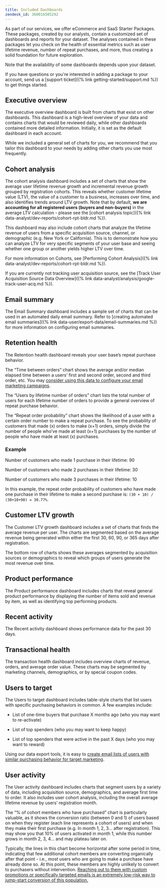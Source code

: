 ```yaml
---
title: Included Dashboards
zendesk_id: 360016505292
---
```


As part of our services, we offer eCommerce and SaaS Starter Packages. These packages, created by our analysts, contain a customized set of dashboards and reports for your dataset. The analyses contained in these packages let you check on the health of essential metrics such as user lifetime revenue, number of repeat purchases, and more, thus creating a solid foundation for future exploration.

Note that the availability of some dashboards depends upon your dataset.

If you have questions or you're interested in adding a package to your account, send us a [support ticket]({% link getting-started/support.md %}) to get things started.

## Executive overview

The executive overview dashboard is built from charts that exist on other dashboards. This dashboard is a high-level overview of your data and contains charts that would be reviewed daily, while other dashboards contained more detailed information. Initially, it is set as the default dashboard in each account.

While we included a general set of charts for you, we recommend that you tailor this dashboard to your needs by adding other charts you use most frequently.

## Cohort analysis

The cohort analysis dashboard includes a set of charts that show the average user lifetime revenue growth and incremental revenue growth grouped by registration cohorts. This reveals whether customer lifetime value (LTV), the value of a customer to a business, increases over time, and also identifies trends around LTV growth. Note that by default, **we are accounting for all registered users (buyers and non-buyers)** in the average LTV calculation - please see the [cohort analysis topic]({% link data-analyst/dev-reports/cohort-rpt-bldr.md %}).

This dashboard may also include cohort charts that analyze the lifetime revenue of users from a specific acquisition source, channel, or demographic (e.g. New York or California). This is to demonstrate how you can analyze LTV for very specific segments of your user base and seeing whether one group or another yields higher LTV over time.

For more information on Cohorts, see [Performing Cohort Analysis]({% link data-analyst/dev-reports/cohort-rpt-bldr.md %}).

If you are currently not tracking user acquisition source, see the [Track User Acquisition Source Data Overview]({% link data-analyst/analysis/google-track-user-acq.md %}).

## Email summary

The Email Summary dashboard includes a sample set of charts that can be used in an automated daily email summary. Refer to [creating automated email summaries]({% link data-user/export-data/email-summaries.md %}) for more information on configuring email summaries.  

## Retention health

The Retention health dashboard reveals your user base’s repeat purchase behavior.

The “Time between orders” chart shows the average and/or median elapsed time between a users’ first and second order, second and third order, etc. You may [consider using this data to configure your email marketing campaigns](http://blog.rjmetrics.com/acting-on-marketing-data-in-your-rjmetrics-online-dashboard/).

The “Users by lifetime number of orders” chart lists the total number of users for each lifetime number of orders to provide a general overview of repeat purchase behavior.  

The “Repeat order probability” chart shows the likelihood of a user with a certain order number to make a repeat purchase. To see the probability of customers that made (x) orders to make (x+1) orders, simply divide the number of people who’ve made at least (x+1) purchases by the number of people who have made at least (x) purchases.

### Example

Number of customers who made 1 purchase in their lifetime: 90

Number of customers who made 2 purchases in their lifetime: 30

Number of customers who made 3 purchases in their lifetime: 10

In this example, the repeat order probability of customers who have made one purchase in their lifetime to make a second purchase is: `(30 + 10) / (30+10+90) = 30.77%`.

## Customer LTV growth

The Customer LTV growth dashboard includes a set of charts that finds the average revenue per user. The charts are segmented based on the average revenue being generated within either the first 30, 60, 90, or 365 days after registration.  

The bottom row of charts shows these averages segmented by acquisition sources or demographics to reveal which groups of users generate the most revenue over time.

## Product performance

The Product performance dashboard includes charts that reveal general product performance by displaying the number of items sold and revenue by item, as well as identifying top performing products.

## Recent activity

The Recent activity dashboard shows performance data for the past 30 days.

## Transactional health

The transaction health dashboard includes overview charts of revenue, orders, and average order value. These charts may be segmented by marketing channels, demographics, or by special coupon codes.

## Users to target

The Users to target dashboard includes table-style charts that list users with specific purchasing behaviors in common. A few examples include:

* List of one-time buyers that purchase X months ago (who you may want to re-activate)

* List of top spenders (who you may want to keep happy)

* List of top spenders that were active in the past X days (who you may want to reward)

Using our data export tools, it is easy to [create email lists of users with similar purchasing behavior for target marketing](http://blog.rjmetrics.com/creating-contact-lists-for-top-customers/).

## User activity

The User activity dashboard includes charts that segment users by a variety of data, including acquisition source, demographics, and average first time to order. It also includes user cohort analysis, including the overall average lifetime revenue by users’ registration month.

The “% of cohort members who have purchased” chart is particularly valuable, as it shows the conversion ratio (between 0 and 1) of users based on when they register (each line represents a cohort of users) and when they make their first purchase (e.g. In month 1, 2, 3... after registration). This may show you that 10% of users activated in month 1, while this number grows in month 2, 3, 4... and may plateau later on.

Typically, the lines in this chart become horizontal after some period in time, indicating that few additional cohort members are converting organically after that point - i.e., most users who are going to make a purchase have already done so. At this point, these members are highly unlikely to convert to purchasers without intervention. [Reaching out to them with custom promotions or specifically targeted emails is an extremely low-risk way to jump-start conversion of this population.](http://blog.rjmetrics.com/acting-on-marketing-data-in-your-rjmetrics-online-dashboard/)
